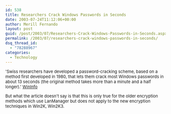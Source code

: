 ```yaml
---
id: 538
title: Researchers Crack Windows Passwords in Seconds
date: 2003-07-24T11:12:06+00:00
author: Merill Fernando
layout: post
guid: /post/2003/07/Researchers-Crack-Windows-Passwords-in-Seconds.aspx
permalink: /2003/07/researchers-crack-windows-passwords-in-seconds/
dsq_thread_id:
  - "78288967"
categories:
  - Technology
---
```

<body xmlns="http://www.w3.org/1999/xhtml">
    <font size="2"> 
    <p>
        'Swiss researchers have developed a password-cracking scheme, based on a method first
        developed in 1980, that lets them crack most Windows passwords in about 13 seconds
        (the original method takes more than a minute and a half longer).' <a href="http://www.wininformant.com/Articles/Index.cfm?ArticleID=39646">WinInfo</a>
    </p>
    <p>
        But what the article doesn't say is that this is only true for the older encryption
        methods which use LanManager but does not apply to the new encryption techniques in
        Win2K, Win2K3.
    </p>
    </font>
</body>